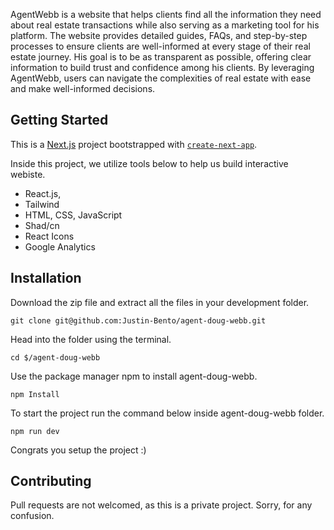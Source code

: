 AgentWebb is a website that helps clients find all the information they need about real estate transactions while also serving as a marketing tool for his platform. The website provides detailed guides, FAQs, and step-by-step processes to ensure clients are well-informed at every stage of their real estate journey. His goal is to be as transparent as possible, offering clear information to build trust and confidence among his clients. By leveraging AgentWebb, users can navigate the complexities of real estate with ease and make well-informed decisions.

## Getting Started
This is a [Next.js](https://nextjs.org/) project bootstrapped with [`create-next-app`](https://github.com/vercel/next.js/tree/canary/packages/create-next-app). 

Inside this project, we utilize tools below to help us build interactive webiste.
* React.js,
* Tailwind
* HTML, CSS, JavaScript
* Shad/cn
* React Icons
* Google Analytics
 

## Installation

Download the zip file and extract all the files in your development folder.
```
git clone git@github.com:Justin-Bento/agent-doug-webb.git
```
Head into the folder using the terminal. 
```
cd $/agent-doug-webb
```
Use the package manager npm to install agent-doug-webb.
```
npm Install
```
To start the project run the command below inside agent-doug-webb folder.
```
npm run dev
```

Congrats you setup the project :)

## Contributing

Pull requests are not welcomed, as this is a private project. Sorry, for any confusion.

